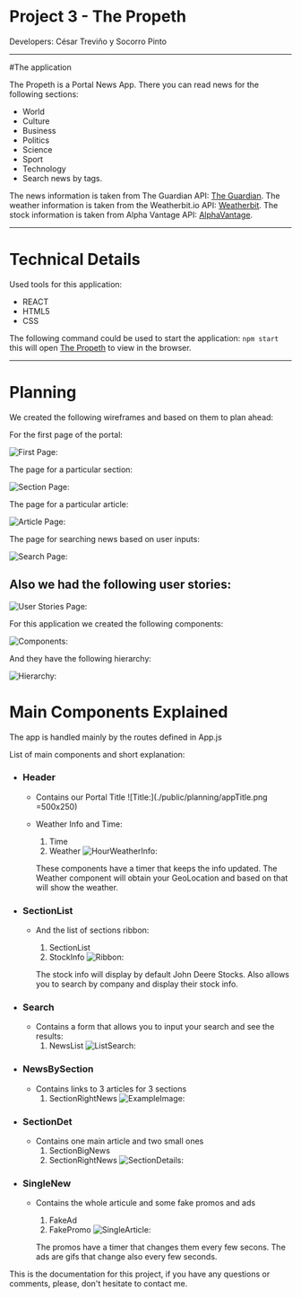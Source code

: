 # Project 3 - The Propeth 
Developers: César Treviño y Socorro Pinto

***

#The application

The Propeth is a Portal News App. 
There you can read news for the following sections:

+ World
+ Culture
+ Business
+ Politics
+ Science
+ Sport
+ Technology
+ Search news by tags.

The news information is taken from The Guardian API: [The Guardian](https://open-platform.theguardian.com/documentation/).
The weather information is taken from the Weatherbit.io API: [Weatherbit](https://www.weatherbit.io/).
The stock information is taken from Alpha Vantage API: [AlphaVantage](https://www.alphavantage.co/).
 
***

# Technical Details

Used tools for this application:
+ REACT
+ HTML5
+ CSS

The following command could be used to start the application:
`npm start`
this will open [The Propeth](http://localhost:300/) to view in the browser.

***

# Planning

We created the following wireframes and based on them to plan ahead:

For the first page of the portal:

![First Page:](./public/planning/Design_landing_page.png)

The page for a particular section:

![Section Page:](./public/planning/Design_Section_page.png)

The page for a particular article:

![Article Page:](./public/planning/Design_individual_news.png)

The page for searching news based on user inputs:

![Search Page:](./public/planning/Design_Search_page.png)


## Also we had the following user stories:

![User Stories Page:](./public/planning/UserStories.png)


For this application we created the following components:

![Components:](./public/planning/ComponentsList.png)

And they have the following hierarchy:

![Hierarchy:](./public/planning/CompHier.png)

# Main Components Explained

The app is handled mainly by the routes defined in App.js

List of main components and short explanation:
+ ### Header
    + Contains our Portal Title
        ![Title:](./public/planning/appTitle.png =500x250)

    + Weather Info and Time:
        1. Time
        2. Weather
        ![HourWeatherInfo:](./public/planning/compWeatherHour.png)

        These components have a timer that keeps the info updated.
        The Weather component will obtain your GeoLocation and based on that will show the weather.

+ ### SectionList
    + And the list of sections ribbon:
        1. SectionList
        2. StockInfo
        ![Ribbon:](./public/planning/sectionsRibbon.png)


        The stock info will display by default John Deere Stocks.
        Also allows you to search by company and display their stock info.

+ ### Search
    + Contains a form that allows you to input your search and see the results:
        1. NewsList
        ![ListSearch:](./public/planning/searchResult.png)

+ ### NewsBySection
    + Contains links to 3 articles for 3 sections
        1. SectionRightNews
        ![ExampleImage:](./public/planning/mainRoute.png)

+ ### SectionDet
    + Contains one main article and two small ones
        1. SectionBigNews
        2. SectionRightNews
        ![SectionDetails:](./public/planning/SectionDetails.png)

+ ### SingleNew
    + Contains the whole articule and some fake promos and ads
        1. FakeAd
        2. FakePromo
        ![SingleArticle:](./public/planning/SingleArticle.png)

        The promos have a timer that changes them every few secons.
        The ads are gifs that change also every few seconds.

This is the documentation for this project, if you have any questions or comments, please, don't hesitate to contact me.
